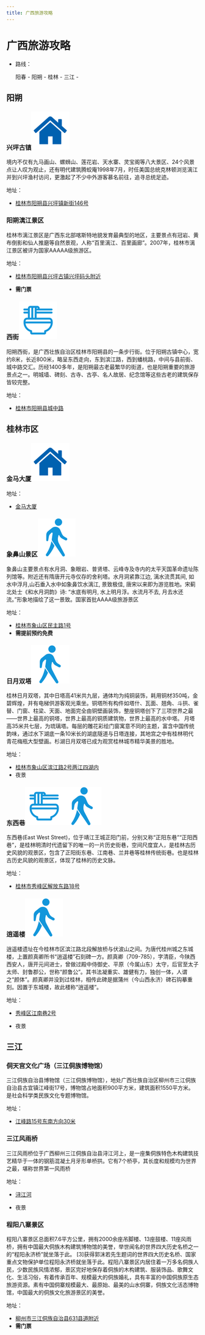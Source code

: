 ```yaml
---
title: 广西旅游攻略
---
```



# 广西旅游攻略

- 路线：

  阳春 - 阳朔 - 桂林 - 三江 -

## 阳朔

### 兴坪古镇<img src="./广西旅游攻略/家.svg" alt="家" style="zoom: 25%;" />

境内不仅有九马画山、螺蛳山、莲花岩、天水寨、灵宝阁等八大景区、24个风景点让人叹为观止，还有明代建筑腾蛟庵1998年7月，时任美国总统克林顿浏览漓江并到兴坪渔村访问，更激起了不少中外游客慕名前往，追寻总统足迹。

地址：

- [桂林市阳朔县兴坪镇新街146号](https://surl.amap.com/bURVsqs5hR)

### 阳朔漓江景区

桂林市漓江景区是广西东北部喀斯特地貌发育最典型的地区，主要景点有冠岩、黄布倒影和仙人推磨等自然景观，人称“百里漓江、百里画廊”。2007年，桂林市漓江景区被评为国家AAAAA级旅游区。

地址：

- [桂林市阳朔县兴坪古镇兴坪码头附近](https://surl.amap.com/3QIHiLc1h8uO)

- **需门票**

### 西街<img src="./广西旅游攻略/美食小吃.svg" alt="美食小吃" style="zoom:25%;" />

阳朔西街，是广西壮族自治区桂林市阳朔县的一条步行街。位于阳朔古镇中心，宽约8米，长近800米，略呈东西走向，东到滨江路，西到蟠桃路，中间与县前街、城中路交汇。历经1400多年，是阳朔最古老最繁华的街道，也是阳朔重要的旅游景点之一。明城墙、碑刻、古寺、古亭、名人故居、纪念馆等这些古老的建筑保存皆较完整。

地址：

- [桂林市阳朔县城中路](https://surl.amap.com/cLR8CUA12fNv)





## 桂林市区

### 金马大厦<img src="./广西旅游攻略/家.svg" alt="家" style="zoom: 25%;" />

地址：

- [金马大厦](https://surl.amap.com/cPZ8RZOd0LA)



### 象鼻山景区<img src="./广西旅游攻略/散步.svg" alt="散步" style="zoom:25%;" />

象鼻山主要景点有水月洞、象眼岩、普贤塔、云峰寺及寺内的太平天国革命遗址陈列馆等。附近还有隋唐开元寺仅存的舍利塔。水月洞紧靠江边, 漓水流贯其间, 如水中浮月,山石垂入水中如象鼻饮水漓江, 景致极佳, 唐宋以来即为游览胜地。宋蓟北处士《和水月洞韵》诗: “水底有明月, 水上明月浮。水流月不去, 月去水还流。”形象地描绘了这一景致。国家首批AAAA级旅游景区

地址：

- [桂林市象山区民主路1号](https://surl.amap.com/1RfAme46x7)
- **需提前预约免费**



### 日月双塔<img src="./广西旅游攻略/散步.svg" alt="散步" style="zoom:25%;" />

桂林日月双塔，其中日塔高41米共九层，通体均为纯铜装饰，耗用铜材350吨，金碧辉煌，并有电梯供游客观光乘坐。铜塔所有构件如塔什、瓦面、翘角、斗拱、雀替、门窗、柱梁、天面、地面完全由铜壁画装饰，整座铜塔创下了三项世界之最——世界上最高的铜塔，世界上最高的铜质建筑物，世界上最高的水中塔。 月塔高35米共七层，为琉璃塔。每层的雕花彩绘门窗寓意不同的主题，富含中国传统韵味，通过水下湖底一条10米长的湖底隧道与日塔连接，其地宫之中有桂林明代青花梅瓶大型壁画。杉湖日月双塔已成为观赏桂林城市精华美景的胜地。

地址：

- [桂林市象山区滨江路2号两江四湖内](https://surl.amap.com/3Bqz8bAX178jZ)
- 夜景



### 东西巷<img src="./广西旅游攻略/美食小吃.svg" alt="美食小吃" style="zoom:25%;" /><img src="./广西旅游攻略/散步.svg" alt="散步" style="zoom:25%;" />

东西巷(East West Street)，位于靖江王城正阳门前，分别又称“正阳东巷”“正阳西巷”，是桂林明清时代遗留下的唯一的一片历史街巷，空间尺度宜人，是桂林古历史风貌的观景区，包含了正阳街东巷、江南巷、兰井巷等桂林传统街巷。也是桂林古历史风貌的观景区，体现了桂林的历史文脉。

地址：

- [桂林市秀峰区解放东路18号](https://surl.amap.com/3IatHke6aB)



### 逍遥楼<img src="./广西旅游攻略/散步.svg" alt="散步" style="zoom:25%;" />

逍遥楼遗址在今桂林市区滨江路北段解放桥与伏波山之间。为唐代桂州城之东城楼，上置颜真卿所书“逍遥楼”石刻碑一方。颜真卿（709-785），字清臣，今陕西 西安人，唐开元间进士，曾做过殿中侍御史、平原（今属山东）太守，后官至太子太师、封鲁郡公，世称“颜鲁公”。其书法凝重实、雄健有力，独创一体，人谓之“颜体”。颜真卿并没到过桂林，相传此碑是据蒲州（今山西永济）碑石钩摹重刻。因置于东城楼，故此楼称“逍遥楼”。

地址：

- [秀峰区江南巷2号](https://surl.amap.com/cw793WYhga0)

- 夜景



## 三江

### 侗天宫文化广场（三江侗族博物馆）

三江侗族自治县博物馆（三江侗族博物馆），地处广西壮族自治区柳州市三江侗族自治县古宜镇江峰街17号，博物馆占地面积900平方米，建筑面积1550平方米。是社会科学类民族文化专题博物馆。

地址：

- [江峰路15号东南方向30米](https://surl.amap.com/cEQTE96mfJj)



### 三江风雨桥

三江风雨桥位于广西柳州三江侗族自治县浔江河上，是一座集侗族特色木构建筑技艺精华于一体的钢筋混凝土月牙形单桥拱。它有7个桥亭，其长度和规模均为世界之最，堪称世界第一风雨桥

地址：

- [浔江河](https://surl.amap.com/cJP0Jpa10gOl)

- 夜景



### 程阳八寨景区

程阳八寨景区总面积7.6平方公里，拥有2000余座吊脚楼、13座鼓楼、11座风雨桥，拥有中国最大侗族木构建筑博物馆的美誉，举世闻名的世界四大历史名桥之一的“程阳永济桥”就坐落于此。 [3]获得郭沫若先生题词的世界四大历史名桥、国家重点文物保护单位程阳永济桥就坐落于此。程阳八寨景区内居住着一万多名侗族人民，少数民族风情浓郁，景区完好地保存着侗族的木构建筑、服装饰品、歌舞文化、生活习俗，有着传承百年、规模最大的侗族婚礼，具有丰富的中国侗族原生态旅游资源。素有中国侗寨规模最大、最原始、最美的山水侗寨，侗族文化活态博物馆，中国最大的侗族文化旅游景区的美誉。

地址：

- [柳州市三江侗族自治县631县道附近](https://surl.amap.com/14S6NbDZ14cMb)
- **需门票**

